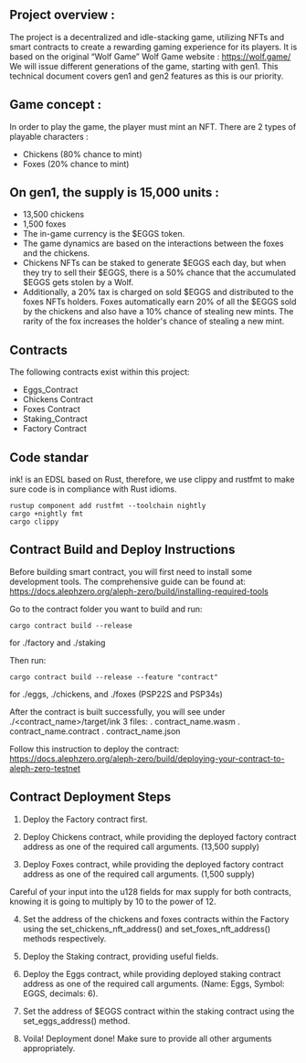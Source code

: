 ## Project overview :

The project is a decentralized and idle-stacking game, utilizing NFTs and smart contracts to create a rewarding gaming experience for its players. It is based on the original “Wolf Game”
Wolf Game website : https://wolf.game/
We will issue different generations of the game, starting with gen1. This technical
document covers gen1 and gen2 features as this is our priority.

## Game concept :

In order to play the game, the player must mint an NFT.
There are 2 types of playable characters :

- Chickens (80% chance to mint)
- Foxes (20% chance to mint)

## On gen1, the supply is 15,000 units :

- 13,500 chickens
- 1,500 foxes
- The in-game currency is the $EGGS token.
- The game dynamics are based on the interactions between the foxes and the chickens.
- Chickens NFTs can be staked to generate $EGGS each day, but when they try to sell their $EGGS, there is a 50% chance that the accumulated $EGGS gets stolen by a Wolf.
- Additionally, a 20% tax is charged on sold $EGGS and distributed to the foxes NFTs holders.
  Foxes automatically earn 20% of all the $EGGS sold by the chickens and also have a 10% chance of stealing new mints. The rarity of the fox increases the holder's chance of stealing a new mint.

## Contracts

The following contracts exist within this project:

- Eggs_Contract
- Chickens Contract
- Foxes Contract
- Staking_Contract
- Factory Contract

## Code standar

ink! is an EDSL based on Rust, therefore, we use clippy and rustfmt to make sure code is in compliance with Rust idioms.

```
rustup component add rustfmt --toolchain nightly
cargo +nightly fmt
cargo clippy
```

## Contract Build and Deploy Instructions

Before building smart contract, you will first need to install some development tools. The comprehensive guide can be found at: https://docs.alephzero.org/aleph-zero/build/installing-required-tools

Go to the contract folder you want to build and run:

```
cargo contract build --release
```

for ./factory and ./staking

Then run:

```
cargo contract build --release --feature "contract"
```

for ./eggs, ./chickens, and ./foxes (PSP22S and PSP34s)


After the contract is built successfully, you will see under ./<contract_name>/target/ink 3 files:
. contract_name.wasm
. contract_name.contract
. contract_name.json

Follow this instruction to deploy the contract:
https://docs.alephzero.org/aleph-zero/build/deploying-your-contract-to-aleph-zero-testnet

## Contract Deployment Steps

1. Deploy the Factory contract first.

2. Deploy Chickens contract, while providing the deployed factory contract address as one of the required call arguments. (13,500 supply)

3. Deploy Foxes contract, while providing the deployed factory contract address as one of the required call arguments. (1,500 supply)

Careful of your input into the u128 fields for max supply for both contracts, knowing it is going to multiply by 10 to the power of 12.

4. Set the address of the chickens and foxes contracts within the Factory using the set_chickens_nft_address() and set_foxes_nft_address() methods respectively.

5. Deploy the Staking contract, providing useful fields.

6. Deploy the Eggs contract, while providing deployed staking contract address as one of the required call arguments. (Name: Eggs, Symbol: EGGS, decimals: 6).

7. Set the address of $EGGS contract within the staking contract using the set_eggs_address() method.

8. Voila! Deployment done! Make sure to provide all other arguments appropriately.